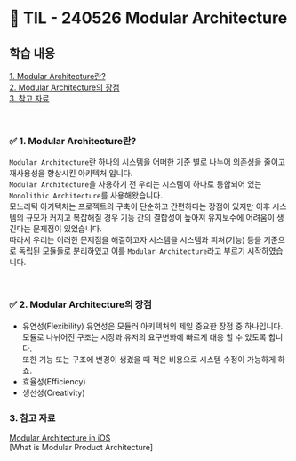 # 📝 TIL - 240526 Modular Architecture

## 학습 내용
[1. Modular Architecture란?](#-1-Modular-Architecture란)</br>
[2. Modular Architecture의 장점](#-2-Modular-Architecture의-장점)</br>
[3. 참고 자료](#3-참고-자료)</br>

</br>

### ✅ 1. Modular Architecture란?
`Modular Architecture`란 하나의 시스템을 어떠한 기준 별로 나누어 의존성을 줄이고 재사용성을 향상시킨 아키텍처 입니다.</br>
`Modular Architecture`을 사용하기 전 우리는 시스템이 하나로 통합되어 있는 `Monolithic Architecture`를 사용해왔습니다.</br>
모노리틱 아키텍처는 프로젝트의 구축이 단순하고 간편하다는 장점이 있지만 이후 시스템의 규모가 커지고 복잡해질 경우 기능 간의 결합성이 높아져 유지보수에 어려움이 생긴다는 문제점이 있었습니다.</br>
따라서 우리는 이러한 문제점을 해결하고자 시스템을 시스템과 피쳐(기능) 등을 기준으로 독립된 모듈들로 분리하였고 이를 `Modular Architecture`라고 부르기 시작하였습니다.</br>

</br>

### ✅ 2. Modular Architecture의 장점
- 유연성(Flexibility)
  유연성은 모듈러 아키텍처의 제일 중요한 장점 중 하나입니다.</br>
  모듈로 나뉘어진 구조는 시장과 유저의 요구변화에 빠르게 대응 할 수 있도록 합니다.</br>
  또한 기능 또는 구조에 변경이 생겼을 때 적은 비용으로 시스템 수정이 가능하게 하죠.</br>
- 효율성(Efficiency)
- 생선성(Creativity)

### 3. 참고 자료
[Modular Architecture in iOS](https://tech.olx.com/modular-architecture-in-ios-c1a1e3bff8e9)</br>
[What is Modular Product Architecture]
